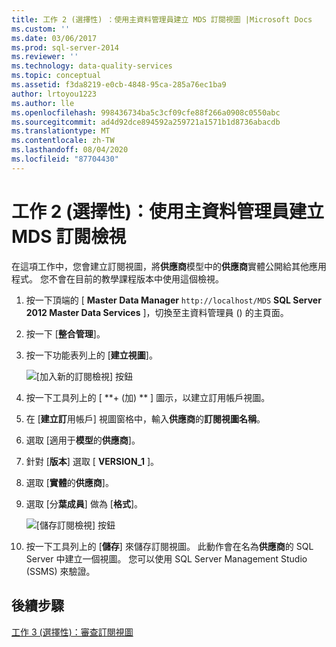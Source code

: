 ```yaml
---
title: 工作 2 (選擇性) ：使用主資料管理員建立 MDS 訂閱視圖 |Microsoft Docs
ms.custom: ''
ms.date: 03/06/2017
ms.prod: sql-server-2014
ms.reviewer: ''
ms.technology: data-quality-services
ms.topic: conceptual
ms.assetid: f3da8219-e0cb-4848-95ca-285a76ec1ba9
author: lrtoyou1223
ms.author: lle
ms.openlocfilehash: 998436734ba5c3cf09cfe88f266a0908c0550abc
ms.sourcegitcommit: ad4d92dce894592a259721a1571b1d8736abacdb
ms.translationtype: MT
ms.contentlocale: zh-TW
ms.lasthandoff: 08/04/2020
ms.locfileid: "87704430"
---
```

# <a name="task-2-optional-creating-a-mds-subscription-view-using-master-data-manager"></a>工作 2 (選擇性)：使用主資料管理員建立 MDS 訂閱檢視
  在這項工作中，您會建立訂閱視圖，將**供應商**模型中的**供應商**實體公開給其他應用程式。 您不會在目前的教學課程版本中使用這個檢視。  
  
1.  按一下頂端的 [ **Master Data Manager** `http://localhost/MDS` **SQL Server 2012 Master Data Services** ]，切換至主資料管理員 () 的主頁面。  
  
2.  按一下 [**整合管理**]。  
  
3.  按一下功能表列上的 [**建立視圖**]。  
  
     ![[加入新的訂閱檢視] 按鈕](../../2014/tutorials/media/et-creatingamdssubscriptionviewusingmdm-01.jpg "[加入新的訂閱檢視] 按鈕")  
  
4.  按一下工具列上的 [ **+ (加) ** ] 圖示，以建立訂用帳戶視圖。  
  
5.  在 [**建立訂**用帳戶] 視圖窗格中，輸入**供應商**的**訂閱視圖名稱**。  
  
6.  選取 [適用于**模型**的**供應商**]。  
  
7.  針對 [**版本**] 選取 [ **VERSION_1** ]。  
  
8.  選取 [**實體**的**供應商**]。  
  
9. 選取 [分**葉成員**] 做為 [**格式**]。  
  
     ![[儲存訂閱檢視] 按鈕](../../2014/tutorials/media/et-creatingamdssubscriptionviewusingmdm-02.jpg "[儲存訂閱檢視] 按鈕")  
  
10. 按一下工具列上的 [**儲存**] 來儲存訂閱視圖。 此動作會在名為**供應商**的 SQL Server 中建立一個視圖。 您可以使用 SQL Server Management Studio (SSMS) 來驗證。  
  
## <a name="next-step"></a>後續步驟  
 [工作 3 &#40;選擇性&#41;：審查訂閱視圖](task-3-optional-reviewing-the-subscription-views.md)  
  
  
